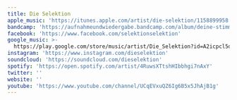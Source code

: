 ```yaml
---
title: Die Selektion
apple_music: 'https://itunes.apple.com/artist/die-selektion/1158899958'
bandcamp: 'https://aufnahmeundwiedergabe.bandcamp.com/album/deine-stimme-ist-der-ursprung-jeglicher-gewalt'
facebook: 'https://www.facebook.com/selektionselektion'
google_music: >-
  https://play.google.com/store/music/artist/Die_Selektion?id=A2icpcl5dw3mlpefnvhvfnlnv5u
instagram: 'https://www.instagram.com/dieselektion'
soundcloud: 'https://soundcloud.com/dieselektion'
spotify: 'https://open.spotify.com/artist/4RuwsXTtshHIbbhgi7nAxY'
twitter: ''
website: ''
youtube: 'https://www.youtube.com/channel/UCqEVxuQZ6Ig6B5x5JhAjB1g'
---
```

